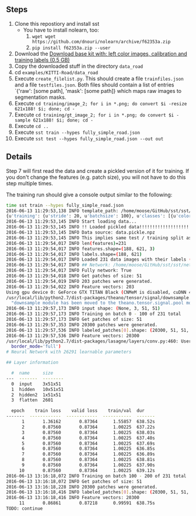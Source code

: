 ## Steps

1. Clone this repostiory and install sst
    - You have to install nolearn, too:
      1. `wget wget https://github.com/dnouri/nolearn/archive/f62353a.zip`
      2. `pip install f62353a.zip --user`
2. Download the [Download base kit with: left color images, calibration and training labels (0.5 GB)](http://www.cvlibs.net/datasets/kitti/eval_road.php)
3. Copy the downloaded stuff in the directory `data_road`
4. cd `examples/KITTI-Road/data_road`
5. Execute `create_filelist.py`. This should create a file `trainfiles.json`
   and a file `testfiles.json`. Both files should contain a list of entries
   `{'raw': [some path], 'mask': [some path]} which maps raw images to
   segmentation masks.
6. Execute `cd training/image_2; for i in *.png; do convert $i -resize 621x188! $i; done; cd -`
7. Execute `cd training/gt_image_2; for i in *.png; do convert $i -sample 621x188! $i; done; cd -`
8. Execute `cd ..`
9. Execute `sst train --hypes fully_simple_road.json`
10. Execute `sst test --hypes fully_simple_road.json --out out`


## Details

Step 7 will first read the data and create a pickled version of it for
training. If you don't change the features (e.g. patch size), you will not have
to do this step multiple times.

The training run should give a console output similar to the following:

```bash
time sst train --hypes fully_simple_road.json
2016-06-13 11:29:53,138 INFO template_path: /home/moose/GitHub/sst/sst/templates/
{u'training': {u'stride': 20, u'batchsize': 100}, u'classes': [{u'colors': [[255, 0, 255]], u'name': u'road'}, {u'colors': [u'default', [255, 0, 0]], u'name': u'background'}], u'data': {u'test': u'/home/moose/GitHub/sst/examples/KITTI-Road/data_road/testfiles.json', u'train': u'/home/moose/GitHub/sst/examples/KITTI-Road/data_road/trainfiles.json'}, u'segmenter': {u'network_path': u'/home/moose/GitHub/sst/sst/networks/fully_simple.py', u'stride': 10, u'serialized_model_path': u'/home/moose/GitHub/sst/examples/KITTI-Road/fully_simple_road.pickle'}}
2016-06-13 11:29:53,145 INFO Start loading data...
2016-06-13 11:29:53,145 INFO !! Loaded pickled data!!!!!!!!!!!!!!!!!!!!!!!!!!!!!!!!!!!!!!!!!!!!!!!!!!!!!!!!!!!!!!!!!!!!!!!!!!!!!!!!
2016-06-13 11:29:53,145 INFO Data source: data.pickle.npz
2016-06-13 11:29:53,145 INFO This implies same test / training split as before.
2016-06-13 11:29:54,017 INFO len(features)=231
2016-06-13 11:29:54,017 INFO features.shape=(188, 621, 3)
2016-06-13 11:29:54,017 INFO labels.shape=(188, 621)
2016-06-13 11:29:54,017 INFO Loaded 231 data images with their labels (approx 2.4GiB)
2016-06-13 11:29:54,017 INFO ## Network: /home/moose/GitHub/sst/sst/networks/fully_simple.py
2016-06-13 11:29:54,017 INFO Fully network: True
2016-06-13 11:29:54,018 INFO Get patches of size: 51
2016-06-13 11:29:54,019 INFO 203 patches were generated.
2016-06-13 11:29:54,022 INFO Feature vectors: 203
Using gpu device 0: GeForce GTX TITAN Black (CNMeM is disabled, cuDNN 4007)
/usr/local/lib/python2.7/dist-packages/theano/tensor/signal/downsample.py:6: UserWarning: downsample module has been moved to the theano.tensor.signal.pool module.
  "downsample module has been moved to the theano.tensor.signal.pool module.")
2016-06-13 11:29:57,173 INFO input shape: (None, 3, 51, 51)
2016-06-13 11:29:57,173 INFO Training on batch 0 - 100 of 231 total
2016-06-13 11:29:57,173 INFO Get patches of size: 51
2016-06-13 11:29:57,353 INFO 20300 patches were generated.
2016-06-13 11:29:57,536 INFO labeled_patches[0].shape: (20300, 51, 51, 3) , labeled_patches[1].shape: (20300, 2601)
2016-06-13 11:29:57,536 INFO Feature vectors: 20300
/usr/local/lib/python2.7/dist-packages/lasagne/layers/conv.py:460: UserWarning: The `image_shape` keyword argument to `tensor.nnet.conv2d` is deprecated, it has been renamed to `input_shape`.
  border_mode='full')
# Neural Network with 26291 learnable parameters

## Layer information

  #  name     size
---  -------  --------
  0  input    3x51x51
  1  hidden   10x51x51
  2  hidden2  1x51x51
  3  flatten  2601

  epoch    train loss    valid loss    train/val  dur
-------  ------------  ------------  -----------  -------
      1       1.36162       0.87364      1.55857  638.52s
      2       0.87560       0.87364      1.00225  637.22s
      3       0.87560       0.87364      1.00225  638.03s
      4       0.87560       0.87364      1.00225  637.40s
      5       0.87560       0.87364      1.00225  637.69s
      6       0.87560       0.87364      1.00225  636.85s
      7       0.87560       0.87364      1.00225  636.89s
      8       0.87560       0.87364      1.00225  638.81s
      9       0.87560       0.87364      1.00225  637.90s
     10       0.87560       0.87364      1.00225  639.12s
2016-06-13 13:16:18,072 INFO Training on batch 100 - 200 of 231 total
2016-06-13 13:16:18,072 INFO Get patches of size: 51
2016-06-13 13:16:18,228 INFO 20300 patches were generated.
2016-06-13 13:16:18,416 INFO labeled_patches[0].shape: (20300, 51, 51, 3) , labeled_patches[1].shape: (20300, 2601)
2016-06-13 13:16:18,416 INFO Feature vectors: 20300
     11       0.86861       0.87218      0.99591  638.75s
TODO: continue
```
